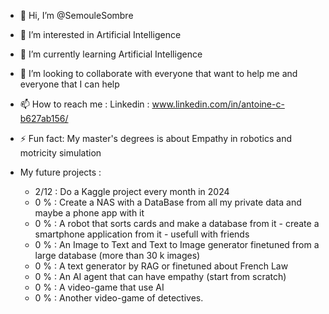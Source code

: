 - 👋 Hi, I’m @SemouleSombre
- 👀 I’m interested in Artificial Intelligence
- 🌱 I’m currently learning Artificial Intelligence
- 💞️ I’m looking to collaborate with everyone that want to help me and everyone that I can help
- 📫 How to reach me : Linkedin : www.linkedin.com/in/antoine-c-b627ab156/
- ⚡ Fun fact: My master's degrees is about Empathy in robotics and motricity simulation

- My future projects :
	- 2/12 : Do a Kaggle project every month in 2024
  	- 0 % : Create a NAS with a DataBase from all my private data and maybe a phone app with it
	- 0 % : A robot that sorts cards and make a database from it - create a smartphone application from it - usefull with friends
	- 0 % : An Image to Text and Text to Image generator finetuned from a large database (more than 30 k images)
   	- 0 % : A text generator by RAG or finetuned about French Law
	- 0 % : An AI agent that can have empathy (start from scratch)
	- 0 % : A video-game that use AI
	- 0 % : Another video-game of detectives.

<!---
SemouleSombre/SemouleSombre is a ✨ special ✨ repository because its `README.md` (this file) appears on your GitHub profile.
You can click the Preview link to take a look at your changes.
--->
